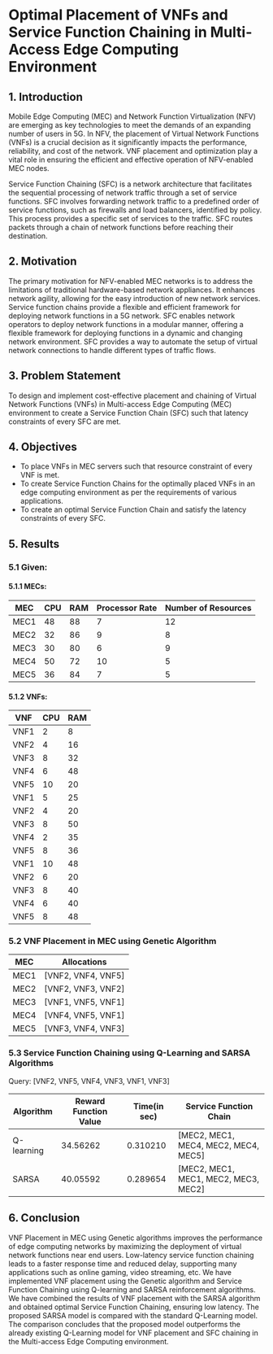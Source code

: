 # Optimal Placement of VNFs and Service Function Chaining in Multi-Access Edge Computing Environment
## 1. Introduction
Mobile Edge Computing (MEC) and Network Function Virtualization (NFV) are emerging as key technologies to meet the demands of an expanding number of users in 5G. In NFV, the placement of Virtual Network Functions (VNFs) is a crucial decision as it significantly impacts the performance, reliability, and cost of the network. VNF placement and optimization play a vital role in ensuring the efficient and effective operation of NFV-enabled MEC nodes. <br>

Service Function Chaining (SFC) is a network architecture that facilitates the sequential processing of network traffic through a set of service functions. SFC involves forwarding network traffic to a predefined order of service functions, such as firewalls and load balancers, identified by policy. This process provides a specific set of services to the traffic. SFC routes packets through a chain of network functions before reaching their destination.

## 2. Motivation
The primary motivation for NFV-enabled MEC networks is to address the limitations of traditional hardware-based network appliances. It enhances network agility, allowing for the easy introduction of new network services. Service function chains provide a flexible and efficient framework for deploying network functions in a 5G network. SFC enables network operators to deploy network functions in a modular manner, offering a flexible framework for deploying functions in a dynamic and changing network environment. SFC provides a way to automate the setup of virtual network connections to handle different types of traffic flows.

## 3. Problem Statement
To design and implement cost-effective placement and chaining of Virtual Network Functions (VNFs) in Multi-access Edge Computing (MEC) environment to create a Service Function Chain (SFC) such that latency constraints of every SFC are met.

## 4. Objectives
- To place VNFs in MEC servers such that resource constraint of every VNF is met.
- To create Service Function Chains for the optimally placed VNFs in an edge computing environment as per the requirements of various applications.
- To create an optimal Service Function Chain and satisfy the latency constraints of every SFC.

## 5. Results
### 5.1 Given:
#### 5.1.1 MECs:
| MEC  | CPU | RAM | Processor Rate | Number of Resources |
|------|-----|-----|----------------|---------------------|
| MEC1 | 48  | 88  | 7 | 12 |
| MEC2 | 32  | 86  | 9 | 8 |
| MEC3 | 30  | 80  | 6 | 9 |
| MEC4 | 50  | 72  | 10 | 5 |
| MEC5 | 36  | 84  | 7 | 5 |

#### 5.1.2 VNFs:
| VNF     | CPU | RAM |
|---------|-----|-----|
| VNF1    | 2   | 8   |
| VNF2    | 4   | 16  |
| VNF3    | 8   | 32  |
| VNF4    | 6   | 48  |
| VNF5    | 10  | 20  |
| VNF1    | 5   | 25  |
| VNF2    | 4   | 20  |
| VNF3    | 8   | 50  |
| VNF4    | 2   | 35  |
| VNF5    | 8   | 36  |
| VNF1    | 10  | 48  |
| VNF2    | 6   | 20  |
| VNF3    | 8   | 40  |
| VNF4    | 6   | 40  |
| VNF5    | 8   | 48  |

### 5.2 VNF Placement in MEC using Genetic Algorithm

|MEC|Allocations|
|---|-----------|
|MEC1|[VNF2, VNF4, VNF5]|
|MEC2|[VNF2, VNF3, VNF2]|
|MEC3|[VNF1, VNF5, VNF1]|
|MEC4|[VNF4, VNF5, VNF1]|
|MEC5|[VNF3, VNF4, VNF3]|

### 5.3 Service Function Chaining using Q-Learning and SARSA Algorithms
Query: [VNF2, VNF5, VNF4, VNF3, VNF1, VNF3]

|Algorithm|Reward Function Value|Time(in sec)|Service Function Chain|
|---------|---------------------|------------|----------------------|
|Q-learning|34.56262|0.310210|[MEC2, MEC1, MEC4, MEC2, MEC4, MEC5]|
|SARSA|40.05592|0.289654|[MEC2, MEC1, MEC1, MEC2, MEC3, MEC2]|

## 6. Conclusion
VNF Placement in MEC using Genetic algorithms improves the performance of edge computing networks by maximizing the deployment of virtual network functions near end users. Low-latency service function chaining leads to a faster response time and reduced delay, supporting many applications such as online gaming, video streaming, etc. We have implemented VNF placement using the Genetic algorithm and Service Function Chaining using Q-learning and SARSA reinforcement algorithms. We have combined the results of VNF placement with the SARSA algorithm and obtained optimal Service Function Chaining, ensuring low latency. The proposed SARSA model is compared with the standard Q-Learning model. The comparison concludes that the proposed model outperforms the already existing Q-Learning model for VNF placement and SFC chaining in the Multi-access Edge Computing environment.
